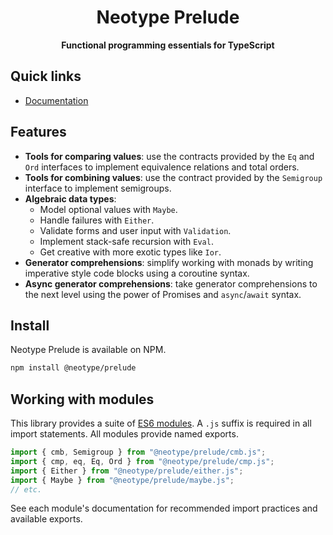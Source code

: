 <h1 align="center">Neotype Prelude</h1>

<p align="center">
    <strong>Functional programming essentials for TypeScript</strong>
</p>

## Quick links

-   [Documentation](https://jm4rtinez.github.io/neotype_prelude/)

## Features

-   **Tools for comparing values**: use the contracts provided by the `Eq` and
    `Ord` interfaces to implement equivalence relations and total orders.
-   **Tools for combining values**: use the contract provided by the `Semigroup`
    interface to implement semigroups.
-   **Algebraic data types**:
    -   Model optional values with `Maybe`.
    -   Handle failures with `Either`.
    -   Validate forms and user input with `Validation`.
    -   Implement stack-safe recursion with `Eval`.
    -   Get creative with more exotic types like `Ior`.
-   **Generator comprehensions**: simplify working with monads by writing
    imperative style code blocks using a coroutine syntax.
-   **Async generator comprehensions**: take generator comprehensions to the
    next level using the power of Promises and `async`/`await` syntax.

## Install

Neotype Prelude is available on NPM.

```sh
npm install @neotype/prelude
```

## Working with modules

This library provides a suite of [ES6 modules]. A `.js` suffix is required in
all import statements. All modules provide named exports.

```ts
import { cmb, Semigroup } from "@neotype/prelude/cmb.js";
import { cmp, eq, Eq, Ord } from "@neotype/prelude/cmp.js";
import { Either } from "@neotype/prelude/either.js";
import { Maybe } from "@neotype/prelude/maybe.js";
// etc.
```

See each module's documentation for recommended import practices and available
exports.

[es6 modules]:
    https://exploringjs.com/es6/ch_modules.html#sec_basics-of-es6-modules
